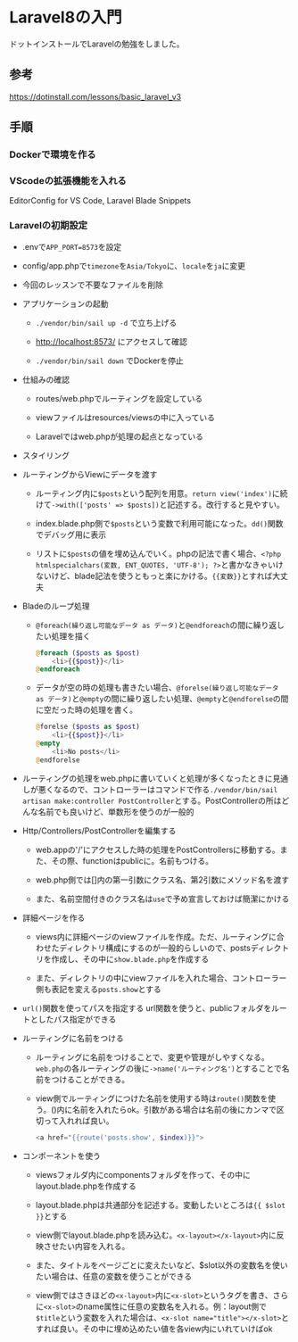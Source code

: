 # Laravel8の入門

ドットインストールでLaravelの勉強をしました。

## 参考

<https://dotinstall.com/lessons/basic_laravel_v3>

## 手順

### Dockerで環境を作る

### VScodeの拡張機能を入れる

EditorConfig for VS Code, Laravel Blade Snippets

### Laravelの初期設定

- .envで`APP_PORT=8573`を設定

- config/app.phpで`timezone`を`Asia/Tokyo`に、`locale`を`ja`に変更

- 今回のレッスンで不要なファイルを削除

- アプリケーションの起動

  - `./vendor/bin/sail up -d` で立ち上げる

  - <http://localhost:8573/> にアクセスして確認

  - `./vendor/bin/sail down` でDockerを停止

- 仕組みの確認

  - routes/web.phpでルーティングを設定している

  - viewファイルはresources/viewsの中に入っている

  - Laravelではweb.phpが処理の起点となっている

- スタイリング

- ルーティングからViewにデータを渡す

  - ルーティング内に`$posts`という配列を用意。`return view('index')`に続けて`->with(['posts' => $posts])`と記述する。改行すると見やすい。

  - index.blade.php側で`$posts`という変数で利用可能になった。`dd()`関数でデバッグ用に表示

  - リストに`$posts`の値を埋め込んでいく。phpの記法で書く場合、`<?php htmlspecialchars(変数, ENT_QUOTES, 'UTF-8'); ?>`と書かなきゃいけないけど、blade記法を使うともっと楽にかける。`{{変数}}`とすれば大丈夫

- Bladeのループ処理

  - `@foreach(繰り返し可能なデータ as データ)`と`@endforeach`の間に繰り返したい処理を描く

    ```php
    @foreach ($posts as $post)
        <li>{{$post}}</li>
    @endforeach
    ```

  - データが空の時の処理も書きたい場合、`@forelse(繰り返し可能なデータ as データ)`と`@empty`の間に繰り返したい処理、`@empty`と`@endforelse`の間に空だった時の処理を書く。

    ```php
    @forelse ($posts as $post)
        <li>{{$post}}</li>
    @empty
        <li>No posts</li>
    @endforelse
    ```

- ルーティングの処理をweb.phpに書いていくと処理が多くなったときに見通しが悪くなるので、コントローラーはコマンドで作る`./vendor/bin/sail artisan make:controller PostController`とする。PostControllerの所はどんな名前でも良いけど、単数形を使うのが一般的

- Http/Controllers/PostControllerを編集する

  - web.appの'/'にアクセスした時の処理をPostControllersに移動する。また、その際、functionはpublicに。名前もつける。

  - web.php側では\[]内の第一引数にクラス名、第2引数にメソッド名を渡す

  - また、名前空間付きのクラス名は`use`で予め宣言しておけば簡潔にかける

- 詳細ページを作る

  - views内に詳細ページのviewファイルを作成。ただ、ルーティングに合わせたディレクトリ構成にするのが一般的らしいので、postsディレクトリを作成し、その中に`show.blade.php`を作成する

  - また、ディレクトリの中にviewファイルを入れた場合、コントローラー側も表記を変える`posts.show`とする

- `url()`関数を使ってパスを指定する
  url関数を使うと、publicフォルダをルートとしたパス指定ができる

- ルーティングに名前をつける

  - ルーティングに名前をつけることで、変更や管理がしやすくなる。`web.php`の各ルーティングの後に`->name('ルーティング名')`とすることで名前をつけることができる。

  - view側でルーティングにつけた名前を使用する時は`route()`関数を使う。\()内に名前を入れたらok。引数がある場合は名前の後にカンマで区切って入れれば良い。

    ```php
    <a href="{{route('posts.show', $index)}}">
    ```

- コンポーネントを使う

  - viewsフォルダ内にcomponentsフォルダを作って、その中にlayout.blade.phpを作成する

  - layout.blade.phpは共通部分を記述する。変動したいところは`{{ $slot }}`とする

  - view側でlayout.blade.phpを読み込む。`<x-layout></x-layout>`内に反映させたい内容を入れる。

  - また、タイトルをページごとに変えたいなど、$slot以外の変数名を使いたい場合は、任意の変数を使うことができる

  - view側ではさきほどの`<x-layout>`内に`<x-slot>`というタグを書き、さらに`<x-slot>`のname属性に任意の変数名を入れる。例：layout側で`$title`という変数を入れた場合は、`<x-slot name="title"></x-slot>`とすれば良い。その中に埋め込めたい値を各view内にいれていけばok